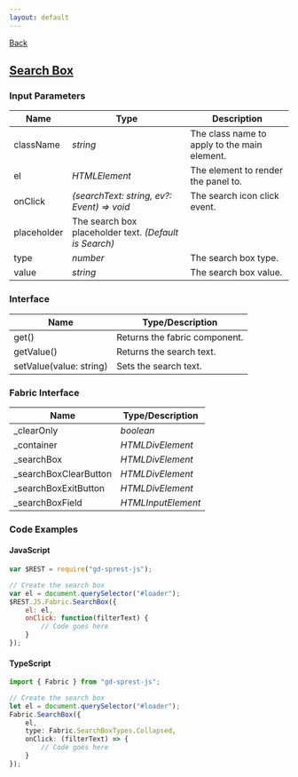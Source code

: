 ```yaml
---
layout: default
---
```

[Back](/js/fabric)
## [Search Box](https://dev.office.com/fabric-js/Components/SearchBox/SearchBox.html)
### Input Parameters

| Name | Type | Description |
| --- | --- | --- |
| className | _string_ | The class name to apply to the main element. |
| el | _HTMLElement_ | The element to render the panel to. |
| onClick | _(searchText: string, ev?: Event) => void_ | The search icon click event. |
| placeholder | The search box placeholder text. _(Default is Search)_ |
| type | _number_ | The search box type. |
| value | _string_ | The search box value. |

### Interface

| Name | Type/Description |
| --- | --- |
| get() | Returns the fabric component. |
| getValue() | Returns the search text. |
| setValue(value: string) | Sets the search text. |

### Fabric Interface

| Name | Type/Description |
| --- | --- |
| _clearOnly | _boolean_ |
| _container | _HTMLDivElement_ |
| _searchBox | _HTMLDivElement_ |
| _searchBoxClearButton | _HTMLDivElement_ |
| _searchBoxExitButton | _HTMLDivElement_ |
| _searchBoxField | _HTMLInputElement_ |

### Code Examples
#### JavaScript
```js
var $REST = require("gd-sprest-js");

// Create the search box
var el = document.querySelector("#loader");
$REST.JS.Fabric.SearchBox({
    el: el,
    onClick: function(filterText) {
        // Code goes here
    }
});
```
#### TypeScript
```ts
import { Fabric } from "gd-sprest-js";

// Create the search box
let el = document.querySelector("#loader");
Fabric.SearchBox({
    el,
    type: Fabric.SearchBoxTypes.Collapsed,
    onClick: (filterText) => {
        // Code goes here
    }
});
```